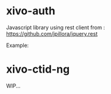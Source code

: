xivo-auth
=========

Javascript library using rest client from : https://github.com/jpillora/jquery.rest

Example:

  <script src="https://cdnjs.cloudflare.com/ajax/libs/jquery/2.1.4/jquery.min.js"></script>
  <script src="https://jpillora.com/jquery.rest/dist/1/jquery.rest.min.js"></script>
  <script src="https://rawgit.com/sboily/xivo-js/master/src/auth.js"></script>

  <script>
    auth = new XiVOAuth();
    auth.host = "192.168.1.1";

    backends = auth.backends();
    console.log(backends);

    c = { username: 'test',
          password: 'test',
          backend: 'xivo_user',
          expiration: '60'
        };
    auth.login(c).done(func_success).fail(func_fail);

    var func_success = function(data) {
        console.log(data);
    }

    var func_fail = function(data) {
        console.log(data);
    }

    auth.logout(token).done(func_success).fail(func_fail);
    
  </script>

xivo-ctid-ng
============

WIP...
